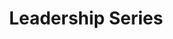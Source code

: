 ---
layout: archive
which_category: leadership
permalink: leadership-archive
title: Leadership Series
---
